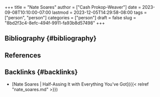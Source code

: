 +++
title = "Nate Soares"
author = ["Cash Prokop-Weaver"]
date = 2023-09-08T10:10:00-07:00
lastmod = 2023-12-05T14:29:58-08:00
tags = ["person", "person"]
categories = ["person"]
draft = false
slug = "8bd2f3c4-8efc-494f-9911-fa93b8d57498"
+++

## Bibliography {#bibliography}

## References

<style>.csl-entry{text-indent: -1.5em; margin-left: 1.5em;}</style><div class="csl-bib-body">
</div>


## Backlinks {#backlinks}

-   [Nate Soares | Half-Assing It with Everything You've Got]({{< relref "nate_soares.md" >}})
